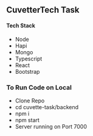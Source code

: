 ## CuvetterTech Task

#### Tech Stack

- Node
- Hapi
- Mongo
- Typescript
- React
- Bootstrap

### To Run Code on Local

- Clone Repo
- cd cuvette-task/backend
- npm i
- npm start
- Server running on Port 7000
